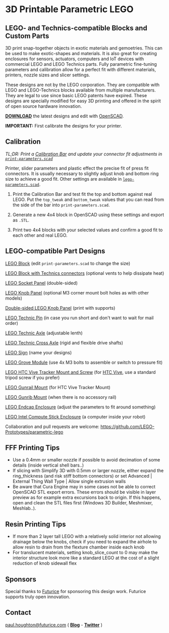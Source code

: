 # 3D Printable Parametric LEGO #

## LEGO- and Technics-compatible Blocks and Custom Parts ##

3D print snap-together objects in exotic materials and gemoetries. This can be used to make exotic-shapes and materials. It is also great for creating enclosures for sensors, actuators, computers and IoT devices with commercial LEGO and LEGO Technics parts. Fully parametric fine-tuning parameters and calibration allow for a perfect fit with different materials, printers, nozzle sizes and slicer settings.

These designs are not by the LEGO corporation. They are compatible with LEGO and LEGO-Technics blocks available from multiple manufacturers. They are legal to use since basic LEGO patents have expired. These designs are specially modified for easy 3D printing and offered in the spirit of open source hardware innovation. 

**[DOWNLOAD](https://github.com/LEGO-Prototypes/parametric-lego/archive/master.zip)** the latest designs and edit with [OpenSCAD](http://www.openscad.org/).

**IMPORTANT:** First calibrate the designs for your printer.

## Calibration ##

*TL;DR: Print a [Calibration Bar](https://github.com/LEGO-Prototypes/parametric-lego/blob/master/lego-calibration/lego-calibration.stl) and update your connector fit adjustments in [`print-parameters.scad`](https://github.com/LEGO-Prototypes/parametric-lego/blob/master/print-parameters.scad)*

Printer, slider parameters and plastic effect the precise fit of press fit connectors. It is usually necessary to slightly adjust knob and bottom ring size to achieve a good fit. Other settings are available in [`lego-parameters.scad`](https://github.com/LEGO-Prototypes/parametric-lego/blob/master/lego-parameters.scad).

1. Print the Calibration Bar and test fit the top and bottom against real LEGO. Put the `top_tweak` and `bottom_tweak` values that you can read from the side of the bar into `print-parameters.scad`.

2. Generate a new 4x4 block in OpenSCAD using these settings and export as `.STL`.

3. Print two 4x4 blocks with your selected values and confirm a good fit to each other and real LEGO.


## LEGO-compatible Part Designs ##

[LEGO Block](https://github.com/LEGO-Prototypes/parametric-lego/blob/master/lego4-2-1.stl) (edit `print-parameters.scad` to change the size)

[LEGO Block with Technics connectors](https://github.com/LEGO-Prototypes/parametric-lego/blob/master/technic4-4-2.stl) (optional vents to help dissipate heat)

[LEGO Socket Panel](https://github.com/LEGO-Prototypes/parametric-lego/blob/master/lego-socket-panel/lego-socket-panel.stl) (double-sided)

[LEGO Knob Panel](https://github.com/LEGO-Prototypes/parametric-lego/blob/master/lego-knob-panel/lego-knob-panel.stl) (optional M3 corner mount bolt holes as with other models)

[Double-sided LEGO Knob Panel](https://github.com/LEGO-Prototypes/parametric-lego/blob/master/lego-knob-panel/lego-double_sided-knob-panel.stl) (print with supports)

[LEGO Technic Pin](https://github.com/LEGO-Prototypes/parametric-lego/blob/master/technic-pin.stl) (in case you run short and don't want to wait for mail order)

[LEGO Technic Axle](https://github.com/LEGO-Prototypes/parametric-lego/blob/master/technic-axle.stl) (adjustable lenth)

[LEGO Technic Cross Axle](https://github.com/LEGO-Prototypes/parametric-lego/blob/master/technic-cross-axle.stl) (rigid and flexible drive shafts)

[LEGO Sign](https://github.com/LEGO-Prototypes/parametric-lego/blob/master/lego-sign/lego-sign.stl) (name your designs)

[LEGO Grove Module](https://github.com/LEGO-Prototypes/parametric-lego/blob/master/lego-grove-module-enclosure/lego-grove-module-enclosure.stl) (use 4x M3 bolts to assemble or switch to pressure fit)

[LEGO HTC Vive Tracker Mount and Screw](https://github.com/LEGO-Prototypes/parametric-lego/blob/master/lego-vive-tracker-mount/lego-vive-tracker-mount.stl) (for [HTC Vive](https://www.vive.com/), use a standard tripod screw if you prefer)

[LEGO Gunrail Mount](https://github.com/LEGO-Prototypes/parametric-lego/blob/master/lego-gunrail-mount/lego-gunrail-mount.stl) (for HTC Vive Tracker Mount)

[LEGO Gunrib Mount](https://github.com/LEGO-Prototypes/parametric-lego/blob/master/lego-gunrail-mount/lego-gunrib-mount.stl) (when there is no accessory rail)

[LEGO Endcap Enclosure](https://github.com/LEGO-Prototypes/parametric-lego/blob/master/lego-endcap-enclosure/lego-endcap-enclosure.stl) (adjust the parameters to fit around something)

[LEGO Intel Compute Stick Enclosure](https://github.com/LEGO-Prototypes/parametric-lego/blob/master/lego-endcap-enclosure/lego-endcap-intel-compute-stick-enclosure.stl) (a computer inside your robot)

Collaboration and pull requests are welcome: https://github.com/LEGO-Prototypes/parametric-lego

## FFF Printing Tips ##

* Use a 0.4mm or smaller nozzle if possible to avoid decimation of some details (inside vertical shell bars..)
* If slicing with Simplify 3D with 0.5mm or larger nozzle, either expand the ring_thickness (and risk stiff bottom connectors) or set Advanced | External Thing Wall Type | Allow single extrusion walls
* Be aware that Cura Engine may in some cases not be able to correct OpenSCAD STL export errors. These errors should be visible in layer preview as for example extra excursions back to origin. If this happens, open and clean the STL files first (Windows 3D Builder, Meshmixer, Meshlab..).

## Resin Printing Tips ##

* If more than 2 layer tall LEGO with a relatively solid interior not allowing drainage below the knobs, check if you need to expand the airhole to allow resin to drain from the flexture chamber inside each knob
* For translucent materials, setting knob_slice_count to 0 may make the interior structure look more like a standard LEGO at the cost of a slight reduction of knob sidewall flex

## Sponsors ##

Special thanks to [Futurice](http://futurice.com) for sponsoring this design work. Futurice supports truly open innovation.

## Contact ##

paul.houghton@futurice.com ( **[Blog](https://medium.com/@paulhoughton)** - **[Twitter](https://twitter.com/mobile_rat)** )
